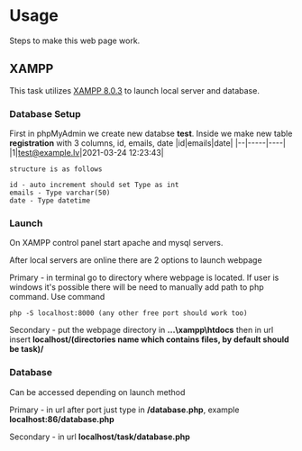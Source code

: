 # Usage
Steps to make this web page work.

## XAMPP
This task utilizes [XAMPP 8.0.3](https://www.apachefriends.org/index.html) to launch local server and database.

### Database Setup

First in phpMyAdmin we create new databse **test**. Inside we make new table **registration** with 3 columns, id, emails, date
|id|emails|date|
|--|-----|----|
|1|test@example.lv|2021-03-24 12:23:43|

```
structure is as follows

id - auto increment should set Type as int 
emails - Type varchar(50)
date - Type datetime
```

### Launch

On XAMPP control panel start apache and mysql servers.

After local servers are online there are 2 options to launch webpage

Primary - in terminal go to directory where webpage is located. If user is windows it's possible there will be need to manually add path to php command. 
Use command
```
php -S localhost:8000 (any other free port should work too)
```

Secondary - put the webpage directory in **...\xampp\htdocs** then in url insert **localhost/(directories name which contains files, by default should be task)/**

### Database

Can be accessed depending on launch method

Primary - in url after port just type in **/database.php**, example **localhost:86/database.php**

Secondary - in url **localhost/task/database.php**
